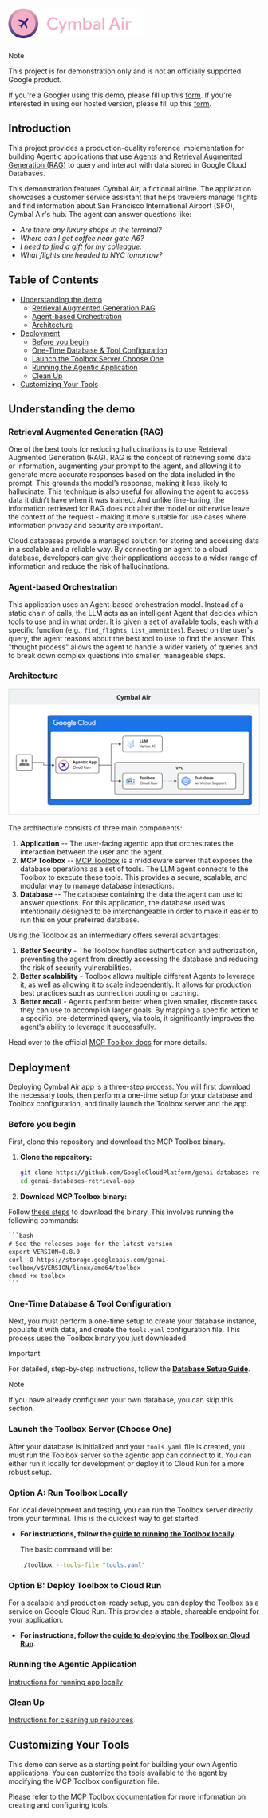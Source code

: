 # ![](static/logo-header.png)

> [!NOTE]
> This project is for demonstration only and is not an officially supported
> Google product.
>
> If you're a Googler using this demo, please fill up this
> [form](https://forms.gle/dJUdMEbUu7k3TmT4A). If you're interested in using our
> hosted version, please fill up this
> [form](https://forms.gle/3AknwhhWv2pWw46Q8).

## Introduction

This project provides a production-quality reference implementation for building
Agentic applications that use [Agents] and [Retrieval Augmented Generation
(RAG)][rag] to query and interact with data stored in Google Cloud Databases.

This demonstration features Cymbal Air, a fictional airline. The application
showcases a customer service assistant that helps travelers manage flights and
find information about San Francisco International Airport (SFO), Cymbal Air's
hub. The agent can answer questions like:

* *Are there any luxury shops in the terminal?*
* *Where can I get coffee near gate A6?*
* *I need to find a gift for my colleague.*
* *What flights are headed to NYC tomorrow?*

[rag]: https://www.promptingguide.ai/techniques/rag
[Agents]: https://www.promptingguide.ai/agents/introduction

## Table of Contents
<!-- TOC depthfrom:2 -->

- [Understanding the demo](#understanding-the-demo)
    - [Retrieval Augmented Generation RAG](#retrieval-augmented-generation-rag)
    - [Agent-based Orchestration](#agent-based-orchestration)
    - [Architecture](#architecture)
- [Deployment](#deployment)
    - [Before you begin](#before-you-begin)
    - [One-Time Database & Tool Configuration](#one-time-database--tool-configuration)
    - [Launch the Toolbox Server Choose One](#launch-the-toolbox-server-choose-one)
    - [Running the Agentic Application](#running-the-agentic-application)
    - [Clean Up](#clean-up)
- [Customizing Your Tools](#customizing-your-tools)

<!-- /TOC -->

## Understanding the demo

### Retrieval Augmented Generation (RAG)

One of the best tools for reducing hallucinations is to use Retrieval Augmented
Generation (RAG). RAG is the concept of retrieving some data or information,
augmenting your prompt to the agent, and allowing it to generate more accurate
responses based on the data included in the prompt. This grounds the model’s
response, making it less likely to hallucinate. This technique is also useful
for allowing the agent to access data it didn’t have when it was trained. And
unlike fine-tuning, the information retrieved for RAG does not alter the model
or otherwise leave the context of the request - making it more suitable for use
cases where information privacy and security are important.

Cloud databases provide a managed solution for storing and accessing data in a
scalable and a reliable way. By connecting an agent to a cloud database,
developers can give their applications access to a wider range of information
and reduce the risk of hallucinations.


### Agent-based Orchestration

This application uses an Agent-based orchestration model. Instead of a static
chain of calls, the LLM acts as an intelligent Agent that decides which tools to
use and in what order. It is given a set of available tools, each with a
specific function (e.g., `find_flights`, `list_amenities`). Based on the user's
query, the agent reasons about the best tool to use to find the answer. This
"thought process" allows the agent to handle a wider variety of queries and to
break down complex questions into smaller, manageable steps.

### Architecture

![Overview](architecture.svg)

The architecture consists of three main components:
1. **Application** -- The user-facing agentic app that orchestrates the
   interaction between the user and the agent.
1. **MCP Toolbox** -- [MCP Toolbox](https://github.com/googleapis/genai-toolbox)
   is a middleware server that exposes the database operations as a set of
   tools. The LLM agent connects to the Toolbox to execute these tools. This
   provides a secure, scalable, and modular way to manage database interactions.
1. **Database** -- The database containing the data the agent can use to answer
   questions. For this application, the database used was intentionally designed
   to be interchangeable in order to make it easier to run this on your
   preferred database.

Using the Toolbox as an intermediary offers several advantages:

1. **Better Security** - The Toolbox handles authentication and authorization,
   preventing the agent from directly accessing the database and reducing the
   risk of security vulnerabilities.
1. **Better scalability** - Toolbox allows multiple different Agents to leverage
   it, as well as allowing it to scale independently. It allows for production
   best practices such as connection pooling or caching.
1. **Better recall** - Agents perform better when given smaller, discrete tasks
   they can use to accomplish larger goals. By mapping a specific action to a
   specific, pre-determined query, via tools, it significantly improves the
   agent's ability to leverage it successfully.

Head over to the official [MCP Toolbox
docs](https://googleapis.github.io/genai-toolbox/getting-started/introduction/)
for more details.

## Deployment

Deploying Cymbal Air app is a three-step process. You will first download the
necessary tools, then perform a one-time setup for your database and Toolbox
configuration, and finally launch the Toolbox server and the app.

### Before you begin

First, clone this repository and download the MCP Toolbox binary.

1.  **Clone the repository:**
    ```bash
    git clone https://github.com/GoogleCloudPlatform/genai-databases-retrieval-app.git
    cd genai-databases-retrieval-app
    ```
2.  **Download MCP Toolbox binary:**

   Follow [these
   steps](https://googleapis.github.io/genai-toolbox/getting-started/introduction/#installing-the-server)
   to download the binary. This involves running the following commands:

    ```bash
    # See the releases page for the latest version
    export VERSION=0.8.0
    curl -O https://storage.googleapis.com/genai-toolbox/v$VERSION/linux/amd64/toolbox
    chmod +x toolbox
    ```

### One-Time Database & Tool Configuration

Next, you must perform a one-time setup to create your database instance,
populate it with data, and create the `tools.yaml` configuration file. This
process uses the Toolbox binary you just downloaded.

> [!IMPORTANT]
> For detailed, step-by-step instructions, follow the **[Database Setup
> Guide](docs/database_setup.md)**.

> [!NOTE]
> If you have already configured your own database, you can skip this section.

### Launch the Toolbox Server (Choose One)

After your database is initialized and your `tools.yaml` file is created, you
must run the Toolbox server so the agentic app can connect to it. You can either
run it locally for development or deploy it to Cloud Run for a more robust
setup.

### **Option A:** Run Toolbox Locally

For local development and testing, you can run the Toolbox server directly from
your terminal. This is the quickest way to get started.

* **For instructions, follow the [guide to running the Toolbox
  locally](https://googleapis.github.io/genai-toolbox/getting-started/introduction/#getting-started).**

   The basic command will be:
   ```bash
   ./toolbox --tools-file "tools.yaml"
   ```

### **Option B:** Deploy Toolbox to Cloud Run

For a scalable and production-ready setup, you can deploy the Toolbox as a
service on Google Cloud Run. This provides a stable, shareable endpoint for your
application.

* **For instructions, follow the [guide to deploying the Toolbox on Cloud
  Run](https://googleapis.github.io/genai-toolbox/how-to/deploy_toolbox/)**.
</details>

### Running the Agentic Application

[Instructions for running app locally](docs/run_app.md)

### Clean Up

[Instructions for cleaning up resources](docs/clean_up.md)

## Customizing Your Tools

This demo can serve as a starting point for building your own Agentic
applications. You can customize the tools available to the agent by modifying
the MCP Toolbox configuration file.

Please refer to the [MCP Toolbox documentation][configure] for more information on creating
and configuring tools.

[toolbox]: (https://googleapis.github.io/genai-toolbox/getting-started/introduction/#getting-started)
[configure]: (https://googleapis.github.io/genai-toolbox/getting-started/configure/)